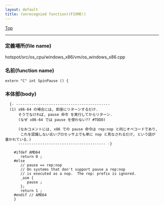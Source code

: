 ```yaml
---
layout: default
title: (unrecognied function)(FIXME!)
---
```

[Top](../index.html)

--- 
### 定義場所(file name)
hotspot/src/os_cpu/windows_x86/vm/os_windows_x86.cpp

### 名前(function name)
```
extern "C" int SpinPause () {
```

### 本体部(body)
```
  {- -------------------------------------------
  (1) x86-64 の場合には, 即座にリターンするだけ.
      そうでなければ, pause 命令 を実行してからリターン.
      (なぜ x86-64 では pause を使わない?? #TODO)
  
      (なおコメントには, x86 での pause 命令は rep:nop と同じオペコードであり, 
       これを認識しない古いプロセッサ上でも単に nop と見なされるだけ, という話が書かれている.)
      ---------------------------------------- -}

	#ifdef AMD64
	   return 0 ;
	#else
	   // pause == rep:nop
	   // On systems that don't support pause a rep:nop
	   // is executed as a nop.  The rep: prefix is ignored.
	   _asm {
	      pause ;
	   };
	   return 1 ;
	#endif // AMD64
	}
	
```


